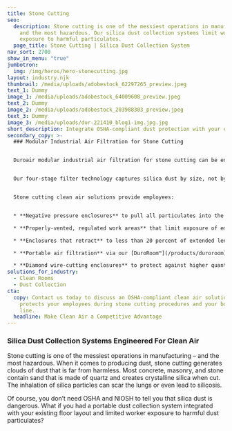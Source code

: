```yaml
---
title: Stone Cutting
seo:
  description: Stone cutting is one of the messiest operations in manufacturing –
    and the most hazardous. Our silica dust collection systems limit worker
    exposure to harmful particulates.
  page_title: Stone Cutting | Silica Dust Collection System
nav_sort: 2700
show_in_menu: "true"
jumbotron:
  img: /img/heros/hero-stonecutting.jpg
layout: industry.njk
thumbnail: /media/uploads/adobestock_62297265_preview.jpeg
text_1: Dummy
image_1: /media/uploads/adobestock_64009608_preview.jpeg
text_2: Dummy
image_2: /media/uploads/adobestock_203988303_preview.jpeg
text_3: Dummy
image_3: /media/uploads/dur-221410_blog1-img.jpg.jpg
short_description: Integrate OSHA-compliant dust protection with your existing layout.
secondary_copy: >-
  ### Modular Industrial Air Filtration for Stone Cutting


  Duroair modular industrial air filtration for stone cutting can be engineered with an enclosure that retracts to 20 percent of its length for easy material handling. 


  Our four-stage filter technology captures silica dust by size, not by weight. Each dust collection system captures 100 percent of dust particles to 1 micron and 95 percent of dust particles to 0.4 micron, exceeding OSHA’s 25 μg/m3 requirement. 


  Stone cutting clean air solutions provide employees:


  * **Negative pressure enclosures** to pull all particulates into the filters, enabling employees to safely see the project they are working on and greatly increasing productivity

  * **Properly-vented, regulated work areas** that limit exposure of employees to respirable silica 

  * **Enclosures that retract** to less than 20 percent of extended length, allowing for easy material handling and access to overhead cranes.

  * **Portable air filtration** via our [DuroRoom™](/products/duroroom) and [DuroDust™](/products/durodust) that can be moved anywhere in a shop space – with only power needed 

  * **Diamond wire-cutting enclosures** to protect against higher quantities of dust for harder varieties of stone
solutions_for_industry:
  - Clean Rooms
  - Dust Collection
cta:
  copy: Contact us today to discuss an OSHA-compliant clean air solution that
    protects your employees during stone cutting procedures and your bottom
    line.
  headline: Make Clean Air a Competitive Advantage
---
```

### Silica Dust Collection Systems Engineered For Clean Air

Stone cutting is one of the messiest operations in manufacturing – and the most hazardous. When it comes to producing dust, stone cutting generates clouds of dust that is far from harmless. Most concrete, masonry, and stone contain sand that is made of quartz and creates crystalline silica when cut. The inhalation of silica particles can scar the lungs or even lead to silicosis.

Of course, you don’t need OSHA and NIOSH to tell you that silica dust is dangerous. What if you had a portable dust collection system integrated with your existing floor layout and limited worker exposure to harmful dust particulates?